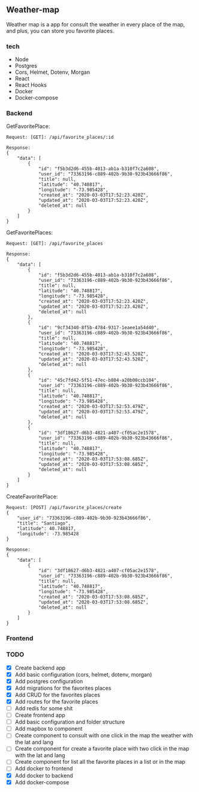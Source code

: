## Weather-map

Weather map is a app for consult the weather in every place of the map, and plus, you can store you favorite places.

### tech

- Node
- Postgres
- Cors, Helmet, Dotenv, Morgan
- React
- React Hooks
- Docker
- Docker-compose

### Backend

GetFavoritePlace:

```
Request: [GET]: /api/favorite_places/:id
```

```
Response:
{
    "data": [
        {
            "id": "f5b3d2d6-455b-4013-ab1a-b310f7c2a608",
            "user_id": "73363196-c889-402b-9b30-923b43666f86",
            "title": null,
            "latitude": "40.748817",
            "longitude": "-73.985428",
            "created_at": "2020-03-03T17:52:23.420Z",
            "updated_at": "2020-03-03T17:52:23.420Z",
            "deleted_at": null
        }
    ]
}
```

GetFavoritePlaces:

```
Request: [GET]: /api/favorite_places
```

```
Response:
{
    "data": [
        {
            "id": "f5b3d2d6-455b-4013-ab1a-b310f7c2a608",
            "user_id": "73363196-c889-402b-9b30-923b43666f86",
            "title": null,
            "latitude": "40.748817",
            "longitude": "-73.985428",
            "created_at": "2020-03-03T17:52:23.420Z",
            "updated_at": "2020-03-03T17:52:23.420Z",
            "deleted_at": null
        },
        {
            "id": "9cf34340-8f5b-4784-9317-1eaee1a54d40",
            "user_id": "73363196-c889-402b-9b30-923b43666f86",
            "title": null,
            "latitude": "40.748817",
            "longitude": "-73.985428",
            "created_at": "2020-03-03T17:52:43.528Z",
            "updated_at": "2020-03-03T17:52:43.528Z",
            "deleted_at": null
        },
        {
            "id": "45c7fd42-5f51-47ec-b804-a20b00ccb104",
            "user_id": "73363196-c889-402b-9b30-923b43666f86",
            "title": null,
            "latitude": "40.748817",
            "longitude": "-73.985428",
            "created_at": "2020-03-03T17:52:53.479Z",
            "updated_at": "2020-03-03T17:52:53.479Z",
            "deleted_at": null
        },
        {
            "id": "3df18627-d6b3-4821-a407-cf05ac2e1578",
            "user_id": "73363196-c889-402b-9b30-923b43666f86",
            "title": null,
            "latitude": "40.748817",
            "longitude": "-73.985428",
            "created_at": "2020-03-03T17:53:08.685Z",
            "updated_at": "2020-03-03T17:53:08.685Z",
            "deleted_at": null
        }
    ]
}
```

CreateFavoritePlace:

```
Request: [POST] /api/favorite_places/create
{
	"user_id": "73363196-c889-402b-9b30-923b43666f86",
	"title": "Santiago",
	"latitude": 40.748817,
	"longitude": -73.985428
}
```

```
Response:
{
    "data": [
        {
            "id": "3df18627-d6b3-4821-a407-cf05ac2e1578",
            "user_id": "73363196-c889-402b-9b30-923b43666f86",
            "title": null,
            "latitude": "40.748817",
            "longitude": "-73.985428",
            "created_at": "2020-03-03T17:53:08.685Z",
            "updated_at": "2020-03-03T17:53:08.685Z",
            "deleted_at": null
        }
    ]
}
```

### Frontend

### TODO

- [x] Create backend app
- [x] Add basic configuration (cors, helmet, dotenv, morgan)
- [x] Add postgres configuration
- [x] Add migrations for the favorites places
- [x] Add CRUD for the favorites places
- [x] Add routes for the favorite places
- [ ] Add redis for some shit
- [ ] Create frontend app
- [ ] Add basic configuration and folder structure
- [ ] Add mapbox to component
- [ ] Create component to consult with one click in the map the weather with the lat and lang
- [ ] Create component for create a favorite place with two click in the map with the lat and lang
- [ ] Create component for list all the favorite places in a list or in the map
- [ ] Add docker to frontend
- [x] Add docker to backend
- [x] Add docker-compose
